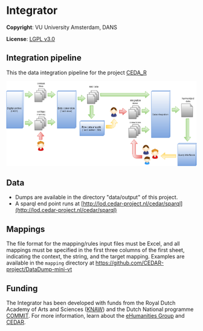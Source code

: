 
# Integrator
**Copyright**: VU University Amsterdam, DANS

**License**: [LGPL v3.0](http://www.gnu.org/licenses/lgpl.html)

## Integration pipeline

This the data integration pipeline for the project [CEDA_R](http://www.cedar-project.nl/)

![Pipeline](https://raw.githubusercontent.com/CEDAR-project/Integrator/master/pipeline.png "Overview of the pipeline")

## Data

* Dumps are available in the directory "data/output" of this project.
* A sparql end point runs at [http://lod.cedar-project.nl/cedar/sparql](http://lod.cedar-project.nl/cedar/sparql)

## Mappings

The file format for the mapping/rules input files must be Excel, and all mappings must be specified in the first three columns of the first sheet, indicating the context, the string, and the target mapping. Examples are available in the `mapping` directory at https://github.com/CEDAR-project/DataDump-mini-vt

## Funding

The Integrator has been developed with funds from the Royal Dutch Academy of Arts and Sciences (<a href="http://www.knaw.nl/" target="_blank">KNAW</a>) and the Dutch National programme <a href="http://www.commit-nl.nl/about-commit" target="_blank">COMMIT</a>. For more information, learn about the <a href="http://www.ehumanities.nl/" target="_blank">eHumanities Group</a> and <a href="http://www.cedar-project.nl/" target="_blank">CEDAR</a>.
